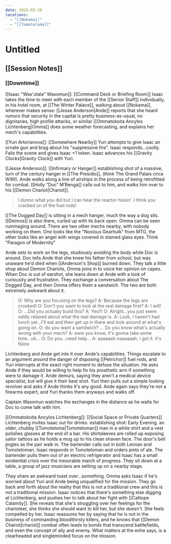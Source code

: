 ```yaml
---
date: 2025-03-29
locations:
  - "[[Nokama]]"
  - "[[Tomoteloma]]"
---
```

# Untitled
## [[Session Notes]]

### [[Downtime]]
[[Isaac "Was'utala" Wasomun]]: [[Command Deck or Briefing Room]]
Isaac takes the time to meet with each member of the [[Senior Staff]] individually, in his hotel room, at [[The Winter Palace]], walking about [[Nokama]], wherever makes sense: 
[[Jesse Anderson|Ande]] reports that she heard rumors that security in the capital is pretty business-as-usual, no dignitaries, high profile attacks, or similar
[[Ommatokoita Ancylos Lichtenberg|Omma]] does some weather forecasting, and explains her mech's capabilities.

[[Yuri Artorianova]]: [[Somewhere Nearby]]
Yuri attempts to give Isaac an ornate gun and brag about his "suppressive fire". Isaac responds...coolly. Fails the scene and gives Isaac +1 token. Isaac advances his [[Gravity Clocks|Gravity Clock]] with Yuri.

[[Jesse Anderson]]: [[Infirmary or Hanger]]
establishing shot of a massive, turn of the century hanger in [[The Presidio]], (think The Grand Palais circa WWI). Ande walks along a line of airships in the process of being retrofitted for combat. [[Holly “Doc” M’Benga]] calls out to him, and walks him over to his [[Demon Chariot|Chariot]]. 
> I dunno what you did but I can hear the reactor hissin'. I think you cracked on of the fuel rods!

[[The Dogged Day]] is sitting in a mech hanger, much the way a dog sits.
[[Deimos]] is also there, curled up with its back open. Omma can be seen rummaging around. There are two other mechs nearby, with nobody working on them. One looks like the "Noxious Gearhulk" from MTG, the other looks like an angel with wings covered in stained glass eyes. Think "Paragon of Modernity"

Ande sets to work on the legs, studiously avoiding the body while Doc is around. Doc tells Ande that she knew his father from school, but was unaware he'd died when [[Anderson's Shop]] burned down. They talk a little shop about Demon Chariots, Omma joins in to voice her opinion on capes. When Doc is out of earshot, she leans down at Ande with a look of curiousity and frustration. They exchange a conversation about The Dogged Day, and then Omma offers them a sandwich. The two are both extremely awkward about it. 
> O: Why are you focusing on the legs?
> A:  Because the legs are crooked!
> O: Don't you want to look at the real damage first?
> A: I will!
> O: ...Did you actually build this?
> A: Yes!!!
> O: Alright...you just seem oddly relaxed about what the real damage is.
> A: Look, I haven't had lunch yet...I'll eat and then get up in there and look around at what's going on.
> O: do you want a sandwich?
> ...
> Do you know what's actually wrong with your mech?
> A: aww you know, it's gonna take some time...uh...
> O: Do you...need help...
> A: aaaaaah naaaaaah, i got it. it's fiiiine

Lichtenberg and Ande get into it over Ande's capabilities. Things escalate to an argument around the danger of disposing [[Petrichor]] fuel rods, and Yuri interrupts at the exact right moment to defuse the situation. He asks Ande if they would be willing to help fix his prosthetic arm if something were to damage it. Ande demurs, saying they aren't a medical device specialist, but will give it their best shot. Yuri then pulls out a simple looking revolver and asks if Ande thinks it's any good. Ande again says they're not a firearms expert, and Yuri thanks them anyways and walks off.

Captain Wasomun watches the exchanges in the distance as he waits for Doc to come talk with him.

[[Ommatokoita Ancylos Lichtenberg]]: [[Social Space or Private Quarters]]
Lichtenberg invites Isaac out for drinks.
establishing shot: Early Evening. an older, chubby [[Tomoteloma|Tomoteloman]] man in a white shirt and a vest polishes glasses at the end of a bar. His shirtsleeves are rolled up exposing sailor tattoos as he holds a mug up to his clean shaven face. The door's bell jingles as the pair walk in. The bartender calls out in both Leonan and Tomoteloman. Isaac responds in Tomoteloman and orders pints of ale. The bartender pulls them out of an electric refrigerator and Isaac has a small existential crisis over the inexorable march of progress. They sit down at a table, a group of jazz musicians are setting up on a nearby stage.

They share an awkward toast over...something. Omma asks Isaac if he's worried about Yuri and Ande being unqualified for the mission. They go back and forth about the reality that this is not a traditional crew and this is not a traditional mission. Isaac notices that there's something else digging at Lichtenberg, and pushes her to talk about her fight with [[Calliope Calamity]]. She reveals that she's struggling over her feelings for the charioteer, she thinks she should want to kill her, but she doesn't. She feels compelled by her. Isaac reassures her by saying that he is not in the business of commanding bloodthirsty killers, and he knows that [[Demon Chariot|chariot]] combat often leads to bonds that transcend battlefields, and even the concept of ally and enemy. What matters at the enhe says, is a clearheaded and singleminded focus on the mission. 
